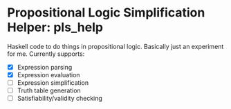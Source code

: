 # Propositional Logic Simplification Helper: pls_help

Haskell code to do things in propositional logic. Basically just an experiment 
for me. Currently supports:
- [x] Expression parsing
- [x] Expression evaluation
- [ ] Expression simplification
- [ ] Truth table generation
- [ ] Satisfiability/validity checking

